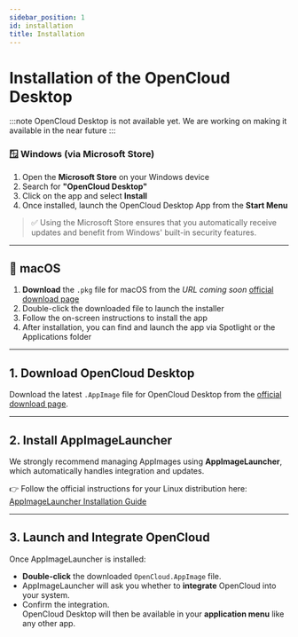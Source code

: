 ```yaml
---
sidebar_position: 1
id: installation
title: Installation
---
```


# Installation of the OpenCloud Desktop

:::note
OpenCloud Desktop is not available yet. We are working on making it available in the near future
:::

### 🪟 Windows (via Microsoft Store)

1. Open the **Microsoft Store** on your Windows device
2. Search for **"OpenCloud Desktop"**
3. Click on the app and select **Install**
4. Once installed, launch the OpenCloud Desktop App from the **Start Menu**

> ✅ Using the Microsoft Store ensures that you automatically receive updates and benefit from Windows' built-in security features.

---

## 🍎 macOS

1. **Download** the `.pkg` file for macOS from the *URL coming soon* [official download page](#)
2. Double-click the downloaded file to launch the installer
3. Follow the on-screen instructions to install the app
4. After installation, you can find and launch the app via Spotlight or the Applications folder

---

## 1. Download OpenCloud Desktop

Download the latest `.AppImage` file for OpenCloud Desktop from the [official download page](https://opencloud.eu).

---

## 2. Install AppImageLauncher

We strongly recommend managing AppImages using **AppImageLauncher**, which automatically handles integration and updates.

👉 Follow the official instructions for your Linux distribution here:  
[AppImageLauncher Installation Guide](https://github.com/TheAssassin/AppImageLauncher#installation)

---

## 3. Launch and Integrate OpenCloud

Once AppImageLauncher is installed:

- **Double-click** the downloaded `OpenCloud.AppImage` file.
- AppImageLauncher will ask you whether to **integrate** OpenCloud into your system.
- Confirm the integration.  
  OpenCloud Desktop will then be available in your **application menu** like any other app.
